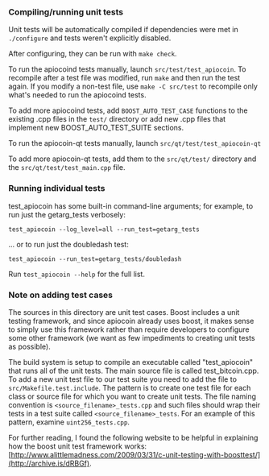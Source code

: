 ### Compiling/running unit tests

Unit tests will be automatically compiled if dependencies were met in `./configure`
and tests weren't explicitly disabled.

After configuring, they can be run with `make check`.

To run the apiocoind tests manually, launch `src/test/test_apiocoin`. To recompile
after a test file was modified, run `make` and then run the test again. If you
modify a non-test file, use `make -C src/test` to recompile only what's needed
to run the apiocoind tests.

To add more apiocoind tests, add `BOOST_AUTO_TEST_CASE` functions to the existing
.cpp files in the `test/` directory or add new .cpp files that
implement new BOOST_AUTO_TEST_SUITE sections.

To run the apiocoin-qt tests manually, launch `src/qt/test/test_apiocoin-qt`

To add more apiocoin-qt tests, add them to the `src/qt/test/` directory and
the `src/qt/test/test_main.cpp` file.

### Running individual tests

test_apiocoin has some built-in command-line arguments; for
example, to run just the getarg_tests verbosely:

    test_apiocoin --log_level=all --run_test=getarg_tests

... or to run just the doubledash test:

    test_apiocoin --run_test=getarg_tests/doubledash

Run `test_apiocoin --help` for the full list.

### Note on adding test cases

The sources in this directory are unit test cases.  Boost includes a
unit testing framework, and since apiocoin already uses boost, it makes
sense to simply use this framework rather than require developers to
configure some other framework (we want as few impediments to creating
unit tests as possible).

The build system is setup to compile an executable called "test_apiocoin"
that runs all of the unit tests.  The main source file is called
test_bitcoin.cpp. To add a new unit test file to our test suite you need
to add the file to `src/Makefile.test.include`. The pattern is to create
one test file for each class or source file for which you want to create
unit tests.  The file naming convention is `<source_filename>_tests.cpp`
and such files should wrap their tests in a test suite
called `<source_filename>_tests`. For an example of this pattern,
examine `uint256_tests.cpp`.

For further reading, I found the following website to be helpful in
explaining how the boost unit test framework works:
[http://www.alittlemadness.com/2009/03/31/c-unit-testing-with-boosttest/](http://archive.is/dRBGf).
